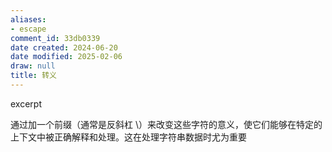 ```yaml
---
aliases:
- escape
comment_id: 33db0339
date created: 2024-06-20
date modified: 2025-02-06
draw: null
title: 转义
---
```

excerpt

<!-- more -->

通过加一个前缀（通常是反斜杠 \）来改变这些字符的意义，使它们能够在特定的上下文中被正确解释和处理。这在处理字符串数据时尤为重要
